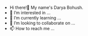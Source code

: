 - Hi there!👋 My name's Darya Bohush.
- 👀 I’m interested in ...
- 🌱 I’m currently learning ...
- 💞️ I’m looking to collaborate on ...
- 📫 How to reach me ...

<!---
DariaBoo/DariaBoo is a ✨ special ✨ repository because its `README.md` (this file) appears on your GitHub profile.
You can click the Preview link to take a look at your changes.
--->
